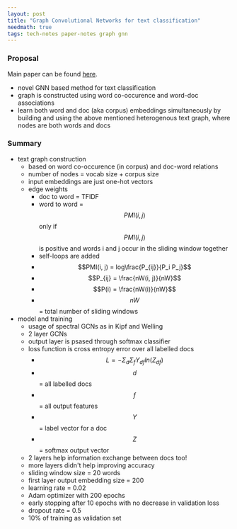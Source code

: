 ```yaml
---
layout: post
title: "Graph Convolutional Networks for text classification"
needmath: true
tags: tech-notes paper-notes graph gnn
---
```


### Proposal
Main paper can be found [here](https://arxiv.org/pdf/1809.05679.pdf).

* novel GNN based method for text classification
* graph is constructed using word co-occurence and word-doc associations
* learn both word and doc (aka corpus) embeddings simultaneously by building and
  using the above mentioned heterogenous text graph, where nodes are both words
  and docs

### Summary
- text graph construction
  - based on word co-occurence (in corpus) and doc-word relations
  - number of nodes = vocab size + corpus size
  - input embeddings are just one-hot vectors
  - edge weights
    - doc to word = TFIDF
    - word to word = $$PMI(i, j)$$ only if $$PMI(i, j)$$ is positive and words
      i and j occur in the sliding window together
    - self-loops are added
    - $$PMI(i, j) = log\frac{P_{ij}}{P_i P_j}$$
    - $$P_{ij} = \frac{nW(i, j)}{nW}$$
    - $$P(i) = \frac{nW(i)}{nW}$$
    - $$nW$$ = total number of sliding windows
- model and training
  - usage of spectral GCNs as in Kipf and Welling
  - 2 layer GCNs
  - output layer is psased through softmax classifier
  - loss function is cross entropy error over all labelled docs
    - $$L = - \Sigma_d \Sigma_f Y_{df} ln(Z_{df})$$
    - $$d$$ = all labelled docs
    - $$f$$ = all output features
    - $$Y$$ = label vector for a doc
    - $$Z$$ = softmax output vector
  - 2 layers help information exchange between docs too!
  - more layers didn't help improving accuracy
  - sliding window size = 20 words
  - first layer output embedding size = 200
  - learning rate = 0.02
  - Adam optimizer with 200 epochs
  - early stopping after 10 epochs with no decrease in validation loss
  - dropout rate = 0.5
  - 10% of training as validation set
